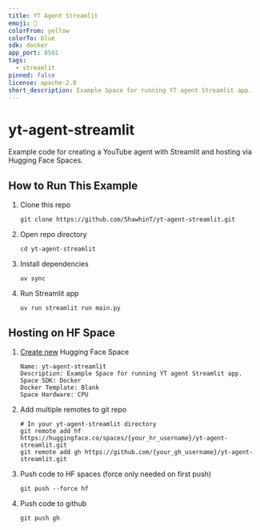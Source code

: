 ```yaml
---
title: YT Agent Streamlit
emoji: 🤖
colorFrom: yellow
colorTo: blue
sdk: docker
app_port: 8501
tags:
  - streamlit
pinned: false
license: apache-2.0
short_description: Example Space for running YT agent Streamlit app.
---
```

# yt-agent-streamlit
Example code for creating a YouTube agent with Streamlit and hosting via Hugging Face Spaces.

## How to Run This Example

1. Clone this repo

    ```
    git clone https://github.com/ShawhinT/yt-agent-streamlit.git
    ```
2. Open repo directory

    ```
    cd yt-agent-streamlit
    ```
3. Install dependencies

    ```
    uv sync
    ```
4. Run Streamlit app

    ```
    uv run streamlit run main.py
    ```

## Hosting on HF Space

1. [Create new](https://huggingface.co/new-space) Hugging Face Space

    ```
    Name: yt-agent-streamlit
    Description: Example Space for running YT agent Streamlit app.
    Space SDK: Docker
    Docker Template: Blank
    Space Hardware: CPU
    ```
2. Add multiple remotes to git repo

    ```
    # In your yt-agent-streamlit directory
    git remote add hf https://huggingface.co/spaces/{your_hr_username}/yt-agent-streamlit.git
    git remote add gh https://github.com/{your_gh_username}/yt-agent-streamlit.git
    ```
3. Push code to HF spaces (force only needed on first push)

    ```
    git push --force hf
    ```
4. Push code to github

    ```
    git push gh
    ```